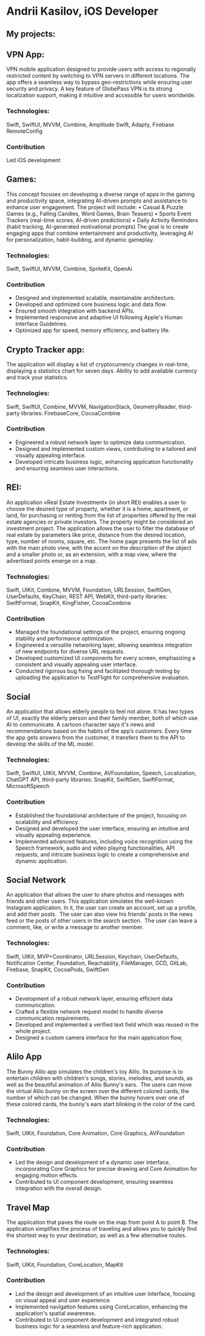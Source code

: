  # Andrii Kasilov, iOS Developer
## My projects:
## VPN App:
VPN mobile application designed to provide users with access to regionally restricted content by switching to VPN servers in different locations. The app offers a seamless way to bypass geo-restrictions while ensuring user security and privacy. A key feature of GlobePass VPN is its strong localization support, making it intuitive and accessible for users worldwide.
### Technologies:
Swift, SwiftUI, MVVM, Combine, Amplitude Swift, Adapty, Firebase RemoteConfig
### Contribution
Led iOS development

## Games:
This concept focuses on developing a diverse range of apps in the gaming and productivity space, integrating AI-driven prompts and assistance to enhance user engagement. The project will include:
	•	Casual & Puzzle Games (e.g., Falling Candies, Word Games, Brain Teasers)
	•	Sports Event Trackers (real-time scores, AI-driven predictions)
	•	Daily Activity Reminders (habit tracking, AI-generated motivational prompts)
The goal is to create engaging apps that combine entertainment and productivity, leveraging AI for personalization, habit-building, and dynamic gameplay.
### Technologies:
Swift, SwiftUI, MVVM, Combine, SpriteKit, OpenAi
### Contribution
- Designed and implemented scalable, maintainable architecture.
-	Developed and optimized core business logic and data flow. 
- Ensured smooth integration with backend APIs.
- Implemented responsive and adaptive UI following Apple's Human Interface Guidelines.
- Optimized app for speed, memory efficiency, and battery life.
  
## Crypto Tracker app: 
The application will display a list of cryptocurrency changes in real-time, displaying a statistics chart for seven days. Ability to add available currency and track your statistics.

[comment]: <> (https://github.com/aviator67x/Andrii_Kasilov_iOS_Developer/blob/master/cryptoShot11.png)
[comment]: <> (https://github.com/aviator67x/Andrii_Kasilov_iOS_Developer/blob/master/cryptoShot2.png)

### Technologies:
Swift, SwiftUI, Combine, MVVM, NavigationStack, GeometryReader, third-party libraries: FirebaseCore, CocoaCombine
### Contribution
- Engineered a robust network layer to optimize data communication.
- Designed and implemented custom views, contributing to a tailored and visually appealing interface.
- Developed intricate business logic, enhancing application functionality and ensuring seamless user interactions.
## REI:
An application «Real Estate Investment» (in short REI) enables a user to choose the desired type of property, whether it is a home, apartment, or land, for purchasing or renting from the list of properties offered by the real estate agencies or private investors. The property might be considered an investment project. The application allows the user to filter the database of real estate by parameters like price, distance from the desired location, type, number of rooms, square, etc. The home page presents the list of ads with the main photo view, with the accent on the description of the object and a smaller photo or, as an extension, with a map view, where the advertised points emerge on a map.
### Technologies:
Swift, UlKit, Combine, MVVM, Foundation, URLSession, SwiftGen, UserDefaults, KeyChain, REST API, WebKit, third-party libraries: SwiftFormat, SnapKit, KingFisher, CocoaCombine
### Contribution
- Managed the foundational settings of the project, ensuring ongoing stability and performance optimization.
- Engineered a versatile networking layer, allowing seamless integration of new endpoints for diverse URL requests.
- Developed customized UI components for every screen, emphasizing a consistent and visually appealing user interface.
- Conducted rigorous bug fixing and facilitated thorough testing by uploading the application to TestFlight for comprehensive evaluation.
## Social
An application that allows elderly people to feel not alone.  It has two types of UI, exactly the elderly person and their family member, both of which use AI to communicate. A cartoon character says it's news and recommendations based on the habits of the app’s customers. Every time the app gets answers from the customer, it transfers them to the API to develop the skills of the ML model.
### Technologies:
Swift, SwiftUI, UIKit, MVVM, Combine, AVFoundation, Speech, Localization, ChatGPT API, third-party libraries: SnapKit, SwiftGen, SwiftFormat, MicrosoftSpeech
### Contribution
- Established the foundational architecture of the project, focusing on scalability and efficiency.
- Designed and developed the user interface, ensuring an intuitive and visually appealing experience.
- Implemented advanced features, including voice recognition using the Speech framework, audio and video playing functionalities, API requests, and intricate business logic to create a comprehensive and dynamic application.
## Social Network
An application that allows the user to share photos and messages with friends and other users. This application simulates the well-known Instagram application. In it, the user can create an account, set up a profile, and add their posts.  The user can also view his friends’ posts in the news feed or the posts of other users in the search section.  The user can leave a comment, like, or write a message to another member. 
### Technologies:
Swift, UIKit, MVP+Coordinator, URLSession, Keychain, UserDefaults, Notification Center, Foundation, Reachability, FileManager, GCD, GitLab, Firebase, SnapKit, CocoaPods, SwiftGen 
### Contribution
- Development of a robust network layer, ensuring efficient data communication.
- Crafted a flexible network request model to handle diverse communication requirements.
- Developed and implemented a verified text field which was reused in the whole project.
- Designed a custom camera interface for the main application flow,
## Alilo App
The Bunny Alilo app simulates the children's toy Alilo. Its purpose is to entertain children with children's songs, stories, melodies, and sounds, as well as the beautiful animation of Alilo Bunny's ears.  The users can move the virtual Alilo bunny on the screen over the different colored cards, the number of which can be changed. When the bunny hovers over one of these colored cards, the bunny's ears start blinking in the color of the card. 
### Technologies:
Swift, UIKit, Foundation, Core Animation, Core Graphics, AVFoundation 
### Contribution
- Led the design and development of a dynamic user interface, incorporating Core Graphics for precise drawing and Core Animation for engaging motion effects.
- Contributed to UI component development, ensuring seamless integration with the overall design.
## Travel Map
The application that paves the route on the map from point A to point B. The application simplifies the process of traveling and allows you to quickly find the shortest way to your destination, as well as a few alternative routes. 
### Technologies:
Swift, UIKit, Foundation, CoreLocation, MapKit 
### Contribution
- Led the design and development of an intuitive user interface, focusing on visual appeal and user experience.
- Implemented navigation features using CoreLocation, enhancing the application's spatial awareness.
- Contributed to UI component development and integrated robust business logic for a seamless and feature-rich application.

